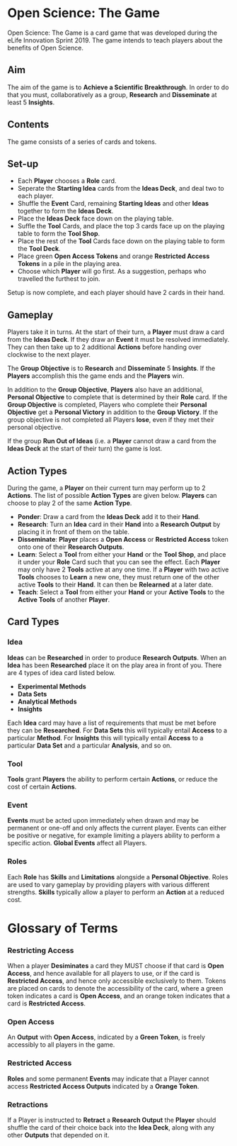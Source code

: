 # Open Science: The Game

Open Science: The Game is a card game that was developed during the eLife Innovation Sprint 2019. The game intends to teach players about the benefits of Open Science. 

## Aim

The aim of the game is to **Achieve a Scientific Breakthrough**. In order to do that you must, collaboratively as a group, **Research** and **Disseminate** at least 5 **Insights**.

## Contents

The game consists of a series of cards and tokens.

## Set-up

- Each **Player** chooses a **Role** card.
- Seperate the **Starting Idea** cards from the **Ideas Deck**, and deal two to each player.
- Shuffle the **Event** Card, remaining **Starting Ideas** and other **Ideas** together to form the **Ideas Deck**. 
- Place the **Ideas Deck** face down on the playing table.
- Suffle the **Tool** Cards, and place the top 3 cards face up on the playing table to form the **Tool Shop**.
- Place the rest of the **Tool** Cards face down on the playing table to form the **Tool Deck**.
- Place green **Open Access Tokens** and orange **Restricted Access Tokens** in a pile in the playing area.
- Choose which **Player** will go first. As a suggestion, perhaps who travelled the furthest to join.

Setup is now complete, and each player should have 2 cards in their hand.

## Gameplay

Players take it in turns. At the start of their turn, a **Player** must draw a card from the **Ideas Deck**. If they draw an **Event** it must be resolved immediately.  They can then take up to 2 additional **Actions** before handing over clockwise to the next player.

The **Group Objective** is to **Research** and **Disseminate** 5 **Insights**. If the **Players** accomplish this the game ends and the **Players** win. 

In addition to the **Group Objective**, **Players** also have an additional, **Personal Objective** to complete that is determined by their **Role** card. If the **Group Objective** is completed, Players who complete their **Personal Objective** get a **Personal Victory** in addition to the **Group Victory**. If the group objective is not completed all Players **lose**, even if they met their personal objective.

If the group **Run Out of Ideas** (i.e. a **Player** cannot draw a card from the **Ideas Deck** at the start of their turn) the game is lost.

## Action Types

During the game, a **Player** on their current turn may perform up to 2 **Actions**. The list of possible **Action Types** are given below. **Players** can choose to play 2 of the same **Action Type**.

- **Ponder**: Draw a card from the **Ideas Deck** add it to their **Hand**.
- **Research**: Turn an **Idea** card in their **Hand** into a **Research Output** by placing it in front of them on the table.
- **Disseminate**: **Player** places a **Open Access** or **Restricted Access** token onto one of their **Research Outputs**.
- **Learn**: Select a **Tool** from either your **Hand** or the **Tool Shop**, and place it under your **Role** Card such that you can see the effect. Each **Player** may only have 2 **Tools** active at any one time. If a **Player** with two active **Tools** chooses to **Learn** a new one, they must return one of the other active **Tools** to their **Hand**. It can then be **Relearned** at a later date.
- **Teach**: Select a **Tool** from either your **Hand** or your **Active Tools** to the **Active Tools** of another **Player**. 

## Card Types

### **Idea**

**Ideas** can be **Researched** in order to produce **Research Outputs**. When an **Idea** has been **Researched** place it on the play area in front of you. There are 4 types of idea card listed below.

  - **Experimental Methods**
  - **Data Sets**
  - **Analytical Methods**
  - **Insights**

Each **Idea** card may have a list of requirements that must be met before they can be **Researched**. For **Data Sets** this will typically entail **Access** to a particular **Method**. For **Insights** this will typically entail **Access** to a particular **Data Set** and a particular **Analysis**, and so on.

### **Tool**

**Tools** grant **Players** the ability to perform certain **Actions**, or reduce the cost of certain **Actions**.

### **Event** 

**Events** must be acted upon immediately when drawn and may be permanent or one-off and only affects the current player. Events can either be positive or negative, for example limiting a players ability to perform a specific action. **Global Events** affect all Players.

### **Roles**

Each **Role** has **Skills** and **Limitations** alongside a **Personal Objective**. Roles are used to vary gameplay by providing players with various different strengths. **Skills** typically allow a player to perform an **Action** at a reduced cost.

# Glossary of Terms

### Restricting **Access**

When a player **Desiminates** a card they MUST choose if that card is **Open Access**, and hence available for all players to use, or if the card is **Restricted Access**, and hence only accessible exclusively to them. Tokens are placed on cards to denote the accessibility of the card, where a green token indicates a card is **Open Access**, and an orange token indicates that a card is **Restricted Access**.

### Open Access

An **Output** with **Open Access**, indicated by a **Green Token**, is freely accessibly to all players in the game.

### Restricted Access

**Roles** and some permanent **Events** may indicate that a Player cannot access **Restricted Access Outputs**  indicated by a **Orange Token**.

### Retractions

If a Player is instructed to **Retract** a **Research Output** the **Player** should shuffle the card of their choice back into the **Idea Deck**, along with any other **Outputs** that depended on it.
